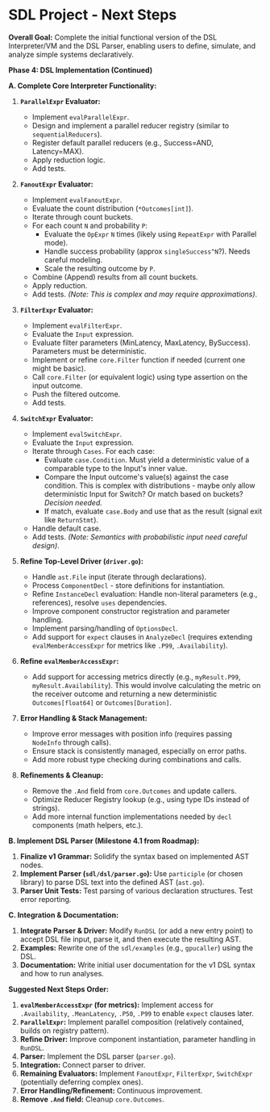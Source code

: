 # SDL Project - Next Steps

**Overall Goal:** Complete the initial functional version of the DSL Interpreter/VM and the DSL Parser, enabling users to define, simulate, and analyze simple systems declaratively.

**Phase 4: DSL Implementation (Continued)**

**A. Complete Core Interpreter Functionality:**

1.  **`ParallelExpr` Evaluator:**
    *   Implement `evalParallelExpr`.
    *   Design and implement a parallel reducer registry (similar to `sequentialReducers`).
    *   Register default parallel reducers (e.g., Success=AND, Latency=MAX).
    *   Apply reduction logic.
    *   Add tests.

2.  **`FanoutExpr` Evaluator:**
    *   Implement `evalFanoutExpr`.
    *   Evaluate the count distribution (`*Outcomes[int]`).
    *   Iterate through count buckets.
    *   For each count `N` and probability `P`:
        *   Evaluate the `OpExpr` `N` times (likely using `RepeatExpr` with Parallel mode).
        *   Handle success probability (approx `singleSuccess^N`?). Needs careful modeling.
        *   Scale the resulting outcome by `P`.
    *   Combine (Append) results from all count buckets.
    *   Apply reduction.
    *   Add tests. *(Note: This is complex and may require approximations)*.

3.  **`FilterExpr` Evaluator:**
    *   Implement `evalFilterExpr`.
    *   Evaluate the `Input` expression.
    *   Evaluate filter parameters (MinLatency, MaxLatency, BySuccess). Parameters must be deterministic.
    *   Implement or refine `core.Filter` function if needed (current one might be basic).
    *   Call `core.Filter` (or equivalent logic) using type assertion on the input outcome.
    *   Push the filtered outcome.
    *   Add tests.

4.  **`SwitchExpr` Evaluator:**
    *   Implement `evalSwitchExpr`.
    *   Evaluate the `Input` expression.
    *   Iterate through `Cases`. For each case:
        *   Evaluate `case.Condition`. Must yield a deterministic value of a comparable type to the Input's inner value.
        *   Compare the Input outcome's value(s) against the case condition. This is complex with distributions - maybe only allow deterministic Input for Switch? Or match based on buckets? *Decision needed.*
        *   If match, evaluate `case.Body` and use that as the result (signal exit like `ReturnStmt`).
    *   Handle default case.
    *   Add tests. *(Note: Semantics with probabilistic input need careful design)*.

5.  **Refine Top-Level Driver (`driver.go`):**
    *   Handle `ast.File` input (iterate through declarations).
    *   Process `ComponentDecl` - store definitions for instantiation.
    *   Refine `InstanceDecl` evaluation: Handle non-literal parameters (e.g., references), resolve `uses` dependencies.
    *   Improve component constructor registration and parameter handling.
    *   Implement parsing/handling of `OptionsDecl`.
    *   Add support for `expect` clauses in `AnalyzeDecl` (requires extending `evalMemberAccessExpr` for metrics like `.P99`, `.Availability`).

6.  **Refine `evalMemberAccessExpr`:**
    *   Add support for accessing metrics directly (e.g., `myResult.P99`, `myResult.Availability`). This would involve calculating the metric on the receiver outcome and returning a new deterministic `Outcomes[float64]` or `Outcomes[Duration]`.

7.  **Error Handling & Stack Management:**
    *   Improve error messages with position info (requires passing `NodeInfo` through calls).
    *   Ensure stack is consistently managed, especially on error paths.
    *   Add more robust type checking during combinations and calls.

8.  **Refinements & Cleanup:**
    *   Remove the `.And` field from `core.Outcomes` and update callers.
    *   Optimize Reducer Registry lookup (e.g., using type IDs instead of strings).
    *   Add more internal function implementations needed by `decl` components (math helpers, etc.).


**B. Implement DSL Parser (Milestone 4.1 from Roadmap):**

1.  **Finalize v1 Grammar:** Solidify the syntax based on implemented AST nodes.
2.  **Implement Parser (`sdl/dsl/parser.go`):** Use `participle` (or chosen library) to parse DSL text into the defined AST (`ast.go`).
3.  **Parser Unit Tests:** Test parsing of various declaration structures. Test error reporting.

**C. Integration & Documentation:**

1.  **Integrate Parser & Driver:** Modify `RunDSL` (or add a new entry point) to accept DSL file input, parse it, and then execute the resulting AST.
2.  **Examples:** Rewrite one of the `sdl/examples` (e.g., `gpucaller`) using the DSL.
3.  **Documentation:** Write initial user documentation for the v1 DSL syntax and how to run analyses.


**Suggested Next Steps Order:**

1.  **`evalMemberAccessExpr` (for metrics):** Implement access for `.Availability`, `.MeanLatency`, `.P50`, `.P99` to enable `expect` clauses later.
2.  **`ParallelExpr`:** Implement parallel composition (relatively contained, builds on registry pattern).
3.  **Refine Driver:** Improve component instantiation, parameter handling in `RunDSL`.
4.  **Parser:** Implement the DSL parser (`parser.go`).
5.  **Integration:** Connect parser to driver.
6.  **Remaining Evaluators:** Implement `FanoutExpr`, `FilterExpr`, `SwitchExpr` (potentially deferring complex ones).
7.  **Error Handling/Refinement:** Continuous improvement.
8.  **Remove `.And` field:** Cleanup `core.Outcomes`.
